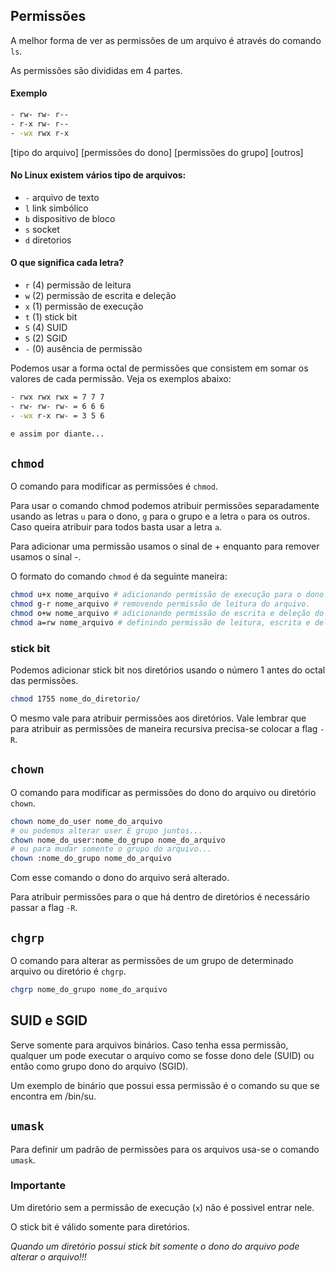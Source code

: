 ## Permissões

A melhor forma de ver as permissões de um arquivo é através do comando `ls`. 

As permissões são divididas em 4 partes.

#### Exemplo
```sh 
- rw- rw- r--
- r-x rw- r--
- -wx rwx r-x
```

[tipo do arquivo] [permissões do dono] [permissões do grupo] [outros]


#### No Linux existem vários tipo de arquivos:

- `-` arquivo de texto
- `l` link simbólico
- `b` dispositivo de bloco
- `s` socket
- `d` diretorios

#### O que significa cada letra?

- `r` (4) permissão de leitura
- `w` (2) permissão de escrita e deleção
- `x` (1) permissão de execução
- `t` (1) stick bit
- `S` (4) SUID
- `S` (2) SGID
- `-` (0) ausência de permissão

Podemos usar a forma octal de permissões que consistem em somar os valores de cada permissão. Veja os exemplos abaixo:

``` sh
- rwx rwx rwx = 7 7 7
- rw- rw- rw- = 6 6 6
- -wx r-x rw- = 3 5 6

e assim por diante...
```

## `chmod`
O comando para modificar as permissões é `chmod`.

Para usar o comando chmod podemos atribuir permissões separadamente usando as letras `u` para o dono, `g` para o grupo e a letra `o` para os outros. Caso queira atribuir para todos basta usar a letra `a`.

Para adicionar uma permissão usamos o sinal de + enquanto para remover usamos o sinal -.

O formato do comando `chmod` é da seguinte maneira:

``` sh
chmod u+x nome_arquivo # adicionando permissão de execução para o dono do arquivo.
chmod g-r nome_arquivo # removendo permissão de leitura do arquivo.
chmod o+w nome_arquivo # adicionando permissão de escrita e deleção do arquivo para outros.
chmod a=rw nome_arquivo # definindo permissão de leitura, escrita e deleção para todos os users nesse arquivo.
```

### stick bit
Podemos adicionar stick bit nos diretórios usando o número 1 antes do octal das permissões.

``` sh
chmod 1755 nome_do_diretorio/
```

O mesmo vale para atribuir permissões aos diretórios. Vale lembrar que para atribuir as permissões de maneira recursiva precisa-se colocar a flag `-R`.

## `chown`
O comando para modificar as permissões do dono do arquivo ou diretório `chown`.

``` sh
chown nome_do_user nome_do_arquivo
# ou podemos alterar user E grupo juntos...
chown nome_do_user:nome_do_grupo nome_do_arquivo
# ou para mudar somente o grupo do arquivo...
chown :nome_do_grupo nome_do_arquivo
```
Com esse comando o dono do arquivo será alterado.

Para atribuir permissões para o que há dentro de diretórios é necessário passar a flag `-R`.

## `chgrp`
O comando para alterar as permissões de um grupo de determinado arquivo ou diretório é `chgrp`.

``` sh
chgrp nome_do_grupo nome_do_arquivo
```

## SUID e SGID
Serve somente para arquivos binários. Caso tenha essa permissão, qualquer um pode executar o arquivo como se fosse dono dele (SUID) ou então como grupo dono do arquivo (SGID).

Um exemplo de binário que possui essa permissão é o comando su que se encontra em /bin/su.

## `umask`
Para definir um padrão de permissões para os arquivos usa-se o comando `umask`.


### Importante

Um diretório sem a permissão de execução (`x`) não é possivel entrar nele.

O stick bit é válido somente para diretórios.

*Quando um diretório possui stick bit somente o dono do arquivo pode alterar o arquivo!!!*
